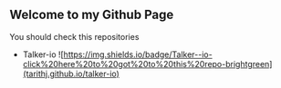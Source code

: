 ## Welcome to my Github Page

You should check this repositories
* Talker-io ![https://img.shields.io/badge/Talker--io-click%20here%20to%20got%20to%20this%20repo-brightgreen](tarithj.github.io/talker-io)
